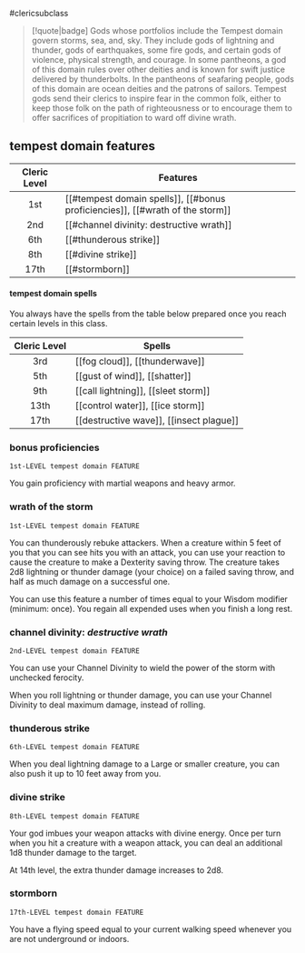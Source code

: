 #clericsubclass

> [!quote|badge] 
> Gods whose portfolios include the Tempest domain govern storms, sea, and, sky. They include gods of lightning and thunder, gods of earthquakes, some fire gods, and certain gods of violence, physical strength, and courage. In some pantheons, a god of this domain rules over other deities and is known for swift justice delivered by thunderbolts. In the pantheons of seafaring people, gods of this domain are ocean deities and the patrons of sailors. Tempest gods send their clerics to inspire fear in the common folk, either to keep those folk on the path of righteousness or to encourage them to offer sacrifices of propitiation to ward off divine wrath.
## tempest domain features
| **Cleric Level** | **Features**                                                                  |
| :--------------: | ----------------------------------------------------------------------------- |
|       1st        | [[#tempest domain spells]], [[#bonus proficiencies]], [[#wrath of the storm]] |
|       2nd        | [[#channel divinity: destructive wrath]]                                      |
|       6th        | [[#thunderous strike]]                                                        |
|       8th        | [[#divine strike]]                                                            |
|       17th       | [[#stormborn]]                                                                |
#### tempest domain spells
You always have the spells from the table below prepared once you reach certain levels in this class.

| **Cleric Level** | **Spells**                              |
| :--------------: | --------------------------------------- |
|       3rd        | [[fog cloud]], [[thunderwave]]          |
|       5th        | [[gust of wind]], [[shatter]]           |
|       9th        | [[call lightning]], [[sleet storm]]     |
|       13th       | [[control water]], [[ice storm]]        |
|       17th       | [[destructive wave]], [[insect plague]] |
### bonus proficiencies
`1st-LEVEL tempest domain FEATURE`

You gain proficiency with martial weapons and heavy armor.
### wrath of the storm
`1st-LEVEL tempest domain FEATURE`

You can thunderously rebuke attackers. When a creature within 5 feet of you that you can see hits you with an attack, you can use your reaction to cause the creature to make a Dexterity saving throw. The creature takes 2d8 lightning or thunder damage (your choice) on a failed saving throw, and half as much damage on a successful one.

You can use this feature a number of times equal to your Wisdom modifier (minimum: once). You regain all expended uses when you finish a long rest.
### channel divinity: *destructive wrath*
`2nd-LEVEL tempest domain FEATURE`

You can use your Channel Divinity to wield the power of the storm with unchecked ferocity.

When you roll lightning or thunder damage, you can use your Channel Divinity to deal maximum damage, instead of rolling.
### thunderous strike
`6th-LEVEL tempest domain FEATURE`

When you deal lightning damage to a Large or smaller creature, you can also push it up to 10 feet away from you.
### divine strike
`8th-LEVEL tempest domain FEATURE`

Your god imbues your weapon attacks with divine energy. Once per turn when you hit a creature with a weapon attack, you can deal an additional 1d8 thunder damage to the target.

At 14th level, the extra thunder damage increases to 2d8.
### stormborn
`17th-LEVEL tempest domain FEATURE`

You have a flying speed equal to your current walking speed whenever you are not underground or indoors.
